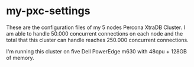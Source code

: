 # my-pxc-settings

These are the configuration files of my 5 nodes Percona XtraDB Cluster.
I am able to handle 50.000 concurrent connections on each node and the total that this cluster can handle reaches 250.000 concurrent connections.

I'm running this cluster on five Dell PowerEdge m630 with 48cpu + 128GB of memory.


